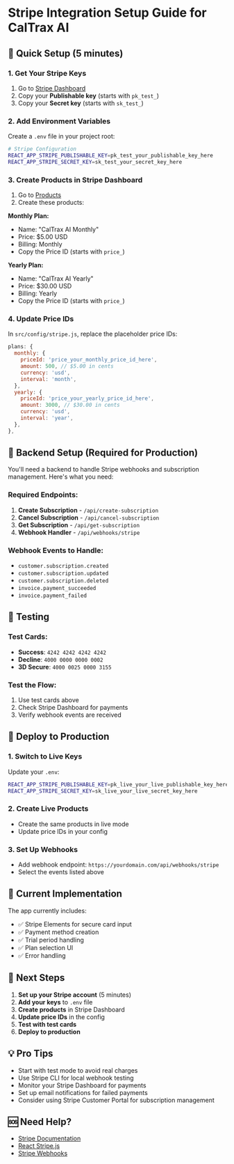 # Stripe Integration Setup Guide for CalTrax AI

## 🚀 Quick Setup (5 minutes)

### 1. Get Your Stripe Keys
1. Go to [Stripe Dashboard](https://dashboard.stripe.com/apikeys)
2. Copy your **Publishable key** (starts with `pk_test_`)
3. Copy your **Secret key** (starts with `sk_test_`)

### 2. Add Environment Variables
Create a `.env` file in your project root:

```bash
# Stripe Configuration
REACT_APP_STRIPE_PUBLISHABLE_KEY=pk_test_your_publishable_key_here
REACT_APP_STRIPE_SECRET_KEY=sk_test_your_secret_key_here
```

### 3. Create Products in Stripe Dashboard
1. Go to [Products](https://dashboard.stripe.com/products)
2. Create these products:

**Monthly Plan:**
- Name: "CalTrax AI Monthly"
- Price: $5.00 USD
- Billing: Monthly
- Copy the Price ID (starts with `price_`)

**Yearly Plan:**
- Name: "CalTrax AI Yearly" 
- Price: $30.00 USD
- Billing: Yearly
- Copy the Price ID (starts with `price_`)

### 4. Update Price IDs
In `src/config/stripe.js`, replace the placeholder price IDs:

```javascript
plans: {
  monthly: {
    priceId: 'price_your_monthly_price_id_here',
    amount: 500, // $5.00 in cents
    currency: 'usd',
    interval: 'month',
  },
  yearly: {
    priceId: 'price_your_yearly_price_id_here', 
    amount: 3000, // $30.00 in cents
    currency: 'usd',
    interval: 'year',
  },
},
```

## 🔧 Backend Setup (Required for Production)

You'll need a backend to handle Stripe webhooks and subscription management. Here's what you need:

### Required Endpoints:
1. **Create Subscription** - `/api/create-subscription`
2. **Cancel Subscription** - `/api/cancel-subscription` 
3. **Get Subscription** - `/api/get-subscription`
4. **Webhook Handler** - `/api/webhooks/stripe`

### Webhook Events to Handle:
- `customer.subscription.created`
- `customer.subscription.updated`
- `customer.subscription.deleted`
- `invoice.payment_succeeded`
- `invoice.payment_failed`

## 🧪 Testing

### Test Cards:
- **Success**: `4242 4242 4242 4242`
- **Decline**: `4000 0000 0000 0002`
- **3D Secure**: `4000 0025 0000 3155`

### Test the Flow:
1. Use test cards above
2. Check Stripe Dashboard for payments
3. Verify webhook events are received

## 🚀 Deploy to Production

### 1. Switch to Live Keys
Update your `.env`:
```bash
REACT_APP_STRIPE_PUBLISHABLE_KEY=pk_live_your_live_publishable_key_here
REACT_APP_STRIPE_SECRET_KEY=sk_live_your_live_secret_key_here
```

### 2. Create Live Products
- Create the same products in live mode
- Update price IDs in your config

### 3. Set Up Webhooks
- Add webhook endpoint: `https://yourdomain.com/api/webhooks/stripe`
- Select the events listed above

## 📱 Current Implementation

The app currently includes:
- ✅ Stripe Elements for secure card input
- ✅ Payment method creation
- ✅ Trial period handling
- ✅ Plan selection UI
- ✅ Error handling

## 🔄 Next Steps

1. **Set up your Stripe account** (5 minutes)
2. **Add your keys** to `.env` file
3. **Create products** in Stripe Dashboard
4. **Update price IDs** in the config
5. **Test with test cards**
6. **Deploy to production**

## 💡 Pro Tips

- Start with test mode to avoid real charges
- Use Stripe CLI for local webhook testing
- Monitor your Stripe Dashboard for payments
- Set up email notifications for failed payments
- Consider using Stripe Customer Portal for subscription management

## 🆘 Need Help?

- [Stripe Documentation](https://stripe.com/docs)
- [React Stripe.js](https://stripe.com/docs/stripe-js/react)
- [Stripe Webhooks](https://stripe.com/docs/webhooks)
